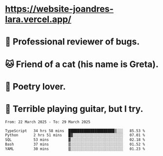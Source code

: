 # https://website-joandres-lara.vercel.app/
# 🐛 Professional reviewer of bugs.
# 🐱 Friend of a cat (his name is Greta).
# 📜 Poetry lover.
# 🎸 Terrible playing guitar, but I try.

<!--START_SECTION:waka-->

```txt
From: 22 March 2025 - To: 29 March 2025

TypeScript   34 hrs 58 mins  █████████████████████▒░░░   85.53 %
Python       2 hrs 51 mins   █▓░░░░░░░░░░░░░░░░░░░░░░░   07.01 %
SQL          53 mins         ▓░░░░░░░░░░░░░░░░░░░░░░░░   02.18 %
Bash         37 mins         ▒░░░░░░░░░░░░░░░░░░░░░░░░   01.52 %
YAML         30 mins         ▒░░░░░░░░░░░░░░░░░░░░░░░░   01.23 %
```

<!--END_SECTION:waka-->

